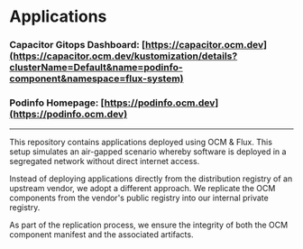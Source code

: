 # Applications

### Capacitor Gitops Dashboard: [https://capacitor.ocm.dev](https://capacitor.ocm.dev/kustomization/details?clusterName=Default&name=podinfo-component&namespace=flux-system)

### Podinfo Homepage: [https://podinfo.ocm.dev](https://podinfo.ocm.dev)

---

This repository contains applications deployed using OCM & Flux. This setup simulates an air-gapped scenario whereby software is deployed in a segregated network without direct internet access.

Instead of deploying applications directly from the distribution registry of an upstream vendor, we adopt a different approach. We replicate the OCM components from the vendor's public registry into our internal private registry.

As part of the replication process, we ensure the integrity of both the OCM component manifest and the associated artifacts.
